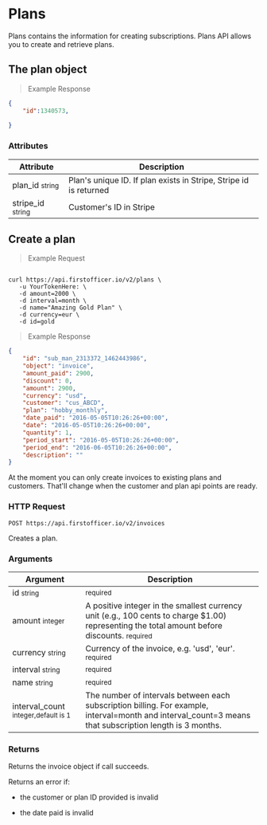 # Plans

Plans contains the information for creating subscriptions. Plans API allows you to create and retrieve plans.
 
## The plan object
 
 > Example Response
 
 ```json
 {
     "id":1340573,
     
 }
 ```
 
 ### Attributes
 
 Attribute | Description
 --------- | -------
 plan_id <small>string</small> | Plan's unique ID. If plan exists in Stripe, Stripe id is returned
 stripe_id <small>string</small> | Customer's ID in Stripe
 
 ## Create a plan
 
 > Example Request
 
 ```ruby
 
 ```
 
 
 ```shell
 curl https://api.firstofficer.io/v2/plans \
    -u YourTokenHere: \
    -d amount=2000 \
    -d interval=month \
    -d name="Amazing Gold Plan" \
    -d currency=eur \
    -d id=gold
 
 ```
 
 > Example Response
 
 ```json
 {
     "id": "sub_man_2313372_1462443986",
     "object": "invoice",
     "amount_paid": 2900,
     "discount": 0,
     "amount": 2900,
     "currency": "usd",
     "customer": "cus_ABCD",
     "plan": "hobby_monthly",
     "date_paid": "2016-05-05T10:26:26+00:00",
     "date": "2016-05-05T10:26:26+00:00",
     "quantity": 1,
     "period_start": "2016-05-05T10:26:26+00:00",
     "period_end": "2016-06-05T10:26:26+00:00",
     "description": ""
 }   
 ```
 
 
 <aside class="notice">
 At the moment you can only create invoices to existing plans and customers. That'll change when the customer and plan api points are ready.
 </aside>
 
 ### HTTP Request
 
 `POST https://api.firstofficer.io/v2/invoices`
 
 Creates a plan.
 
 ### Arguments
 
 Argument | Description
 --------- | -------
 id <small>string</small> |   <small class="req-badge">required</small>
 amount <small>integer</small> | A positive integer in the smallest currency unit (e.g., 100 cents to charge $1.00) representing the total amount before discounts.  <small class="req-badge">required</small>
 currency <small>string</small> | Currency of the invoice, e.g. 'usd', 'eur'.  <small class="req-badge">required</small>
 interval <small>string</small> | <small class="req-badge">required</small>
 name <small>string</small> | <small class="req-badge">required</small>
 interval_count <small>integer,default is 1</small> | The number of intervals between each subscription billing. For example, interval=month and interval_count=3 means that subscription length is 3 months.
 
 ### Returns
 
 Returns the invoice object if call succeeds.
 
 Returns an error if:
 
 * the customer or plan ID provided is invalid
 
 * the date paid is invalid